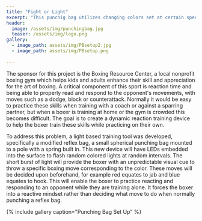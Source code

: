```yaml
---
title: "Fight or Light"
excerpt: "This punchig bag utilizes changing colors set at certain speeds to train boxing reflexes"
header:
  image: /assets/img/punchingbag.jpg
  teaser: /assets/img/logo.png
gallery:
  - image_path: assets/img/PBsetup2.jpg
  - image_path: assets/img/PBsetup.png
 
---
```


The sponsor for this project is the Boxing Resource Center, a local nonprofit boxing gym which helps kids and adults enhance their skill and appreciation for the art of boxing.  A critical component of this sport is reaction time and being able to properly read and respond to the opponent's movements, with moves such as a dodge, block or counterattack.  Normally it would be easy to practice these skills when training with a coach or against a sparring partner, but when a boxer is training at home or the gym is crowded this becomes difficult.  The goal is to create a dynamic reaction training device to help the boxer train these skills while practicing on their own.

To address this problem, a light based training tool was developed, specifically a modified reflex bag, a small spherical punching bag mounted to a pole with a spring built in.  This new device will have LEDs embedded into the surface to flash random colored lights at random intervals.  The short burst of light will provide the boxer with an unpredictable visual cue to throw a specific boxing move corresponding to the color.  These moves will be decided upon beforehand, for example red equates to jab and blue equates to hook.  This will enable the boxer to practice reacting and responding to an opponent while they are training alone.  It forces the boxer into a reactive mindset rather than deciding what move to do when normally punching a reflex bag.


{% include gallery caption="Punching Bag Set Up" %}
